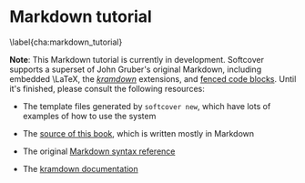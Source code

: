 # Markdown tutorial
\label{cha:markdown_tutorial}

**Note**: This Markdown tutorial is currently in development. Softcover supports a superset of John Gruber's original Markdown, including embedded \LaTeX, the [*kramdown*](http://kramdown.gettalong.org/) extensions, and [fenced code blocks](https://help.github.com/articles/github-flavored-markdown#fenced-code-blocks). Until it's finished, please consult the following resources:

* The template files generated by `softcover new`, which have lots of examples of how to use the system

* The [source of this book](https://github.com/softcover/softcover_book), which is written mostly in Markdown

* The original [Markdown syntax reference](daringfireball.net/projects/markdown/syntax)

* The [kramdown documentation](http://kramdown.gettalong.org/syntax.html)

